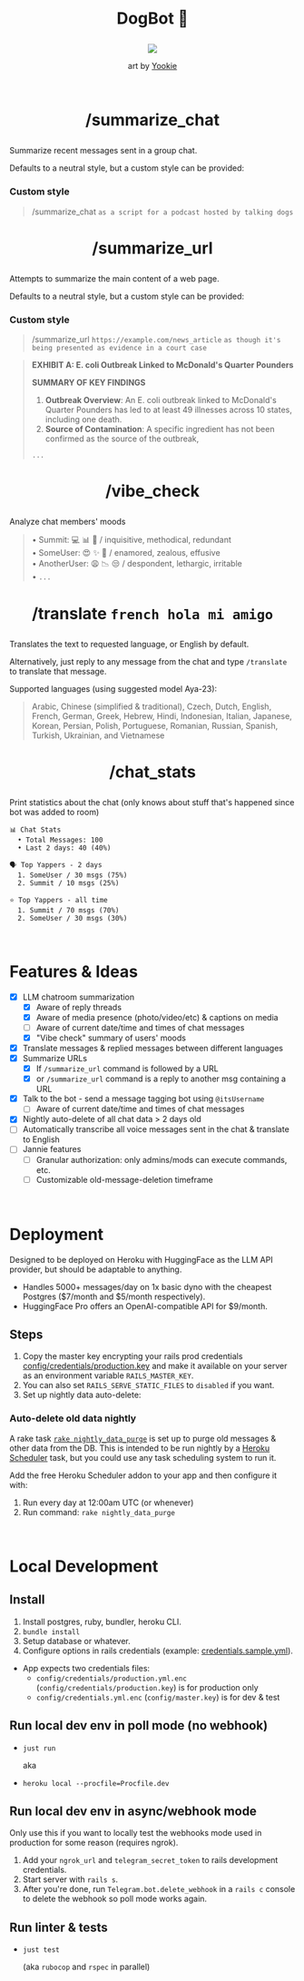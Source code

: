 # <p align="center">DogBot 🐶</p>

<p align="center"><img src="README-image.png" /></p>
<p align="center">art by <a href="https://www.furaffinity.net/user/yookie/">Yookie</a></p>

<br />

# <p align="center">/summarize_chat</p>
Summarize recent messages sent in a group chat.

Defaults to a neutral style, but a custom style can be provided:

### Custom style
> /summarize_chat `as a script for a podcast hosted by talking dogs`

# <p align="center">/summarize_url</p>
Attempts to summarize the main content of a web page.

Defaults to a neutral style, but a custom style can be provided:

### Custom style
> /summarize_url `https://example.com/news_article` `as though it's being presented as evidence in a court case`

>**EXHIBIT A: E. coli Outbreak Linked to McDonald's Quarter Pounders**
>
>**SUMMARY OF KEY FINDINGS**
>
>1. **Outbreak Overview**: An E. coli outbreak linked to McDonald's Quarter Pounders has led to at least 49 illnesses across 10 states, including one death.
>2. **Source of Contamination**: A specific ingredient has not been confirmed as the source of the outbreak,
>
> `...`

# <p align="center">/vibe_check</p>
Analyze chat members' moods

> • Summit: 💻 📊 🤖 / inquisitive, methodical, redundant\
> • SomeUser: 😍 ✨ 💖 / enamored, zealous, effusive\
> • AnotherUser: 😩 📉 😒 / despondent, lethargic, irritable\
> • `...`

# <p align="center">/translate `french hola mi amigo`</p>
Translates the text to requested language, or English by default.

Alternatively, just reply to any message from the chat and type `/translate` to translate that message.

Supported languages (using suggested model Aya-23):

> Arabic, Chinese (simplified & traditional), Czech, Dutch, English, French, German, Greek, Hebrew, Hindi, Indonesian, Italian, Japanese, Korean, Persian, Polish, Portuguese, Romanian, Russian, Spanish, Turkish, Ukrainian, and Vietnamese

# <p align="center">/chat_stats</p>
Print statistics about the chat (only knows about stuff that's happened since bot was added to room)

```
📊 Chat Stats
  • Total Messages: 100
  • Last 2 days: 40 (40%)

🗣 Top Yappers - 2 days
  1. SomeUser / 30 msgs (75%)
  2. Summit / 10 msgs (25%)

⭐ Top Yappers - all time
  1. Summit / 70 msgs (70%)
  2. SomeUser / 30 msgs (30%)
```
<br />

# Features & Ideas
- [x] LLM chatroom summarization
  - [x] Aware of reply threads
  - [x] Aware of media presence (photo/video/etc) & captions on media
  - [ ] Aware of current date/time and times of chat messages
  - [x] "Vibe check" summary of users' moods
- [x] Translate messages & replied messages between different languages
- [x] Summarize URLs
  - [x] If `/summarize_url` command is followed by a URL
  - [x] or `/summarize_url` command is a reply to another msg containing a URL
- [x] Talk to the bot - send a message tagging bot using `@itsUsername`
  - [ ] Aware of current date/time and times of chat messages
- [x] Nightly auto-delete of all chat data > 2 days old
- [ ] Automatically transcribe all voice messages sent in the chat & translate to English
- [ ] Jannie features
  - [ ] Granular authorization: only admins/mods can execute commands, etc.
  - [ ] Customizable old-message-deletion timeframe

<br />

# Deployment
Designed to be deployed on Heroku with HuggingFace as the LLM API provider, but should be adaptable to anything.

* Handles 5000+ messages/day on 1x basic dyno with the cheapest Postgres ($7/month and $5/month respectively).
* HuggingFace Pro offers an OpenAI-compatible API for $9/month.

## Steps
1. Copy the master key encrypting your rails prod credentials [config/credentials/production.key](config/credentials/production.key) and make it available on your server as an environment variable `RAILS_MASTER_KEY`.
2. You can also set `RAILS_SERVE_STATIC_FILES` to `disabled` if you want.
3. Set up nightly data auto-delete:

### Auto-delete old data nightly
A rake task [`rake nightly_data_purge`](lib/tasks/nightly_data_purge.rake) is set up to purge old messages & other data from the DB. This is intended to be run nightly by a [Heroku Scheduler](https://devcenter.heroku.com/articles/scheduler) task, but you could use any task scheduling system to run it.

Add the free Heroku Scheduler addon to your app and then configure it with:
1. Run every day at 12:00am UTC (or whenever)
2. Run command: `rake nightly_data_purge`

<br />

# Local Development
## Install
1. Install postgres, ruby, bundler, heroku CLI.
2. `bundle install`
3. Setup database or whatever.
4. Configure options in rails credentials (example: [credentials.sample.yml](./config/credentials.sample.yml)).
  - App expects two credentials files:
    - `config/credentials/production.yml.enc` (`config/credentials/production.key`) is for production only
    - `config/credentials.yml.enc` (`config/master.key`) is for dev & test

## Run local dev env in poll mode (no webhook)
* `just run`

  aka

* `heroku local --procfile=Procfile.dev`

## Run local dev env in async/webhook mode
Only use this if you want to locally test the webhooks mode used in production for some reason (requires ngrok).

1. Add your `ngrok_url` and `telegram_secret_token` to rails development credentials.
2. Start server with `rails s`.
3. After you're done, run `Telegram.bot.delete_webhook` in a `rails c` console to delete the webhook so poll mode works again.

## Run linter & tests
* `just test`

  (aka `rubocop` and `rspec` in parallel)
